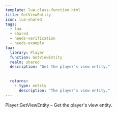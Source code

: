 ```yaml
---
template: lua-class-function.html
title: GetViewEntity
icon: lua-shared
tags:
  - lua
  - shared
  - needs-verification
  - needs-example
lua:
  library: Player
  function: GetViewEntity
  realm: shared
  description: "Get the player's view entity."
  
  
  returns:
    - type: entity
      description: "The player's view entity."
---
```


<div class="lua__search__keywords">
Player:GetViewEntity &#x2013; Get the player's view entity.
</div>
